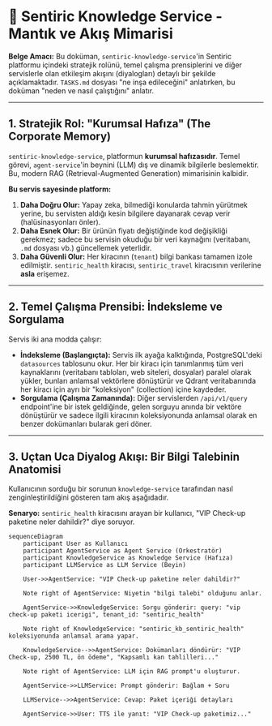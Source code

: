 # 🧠 Sentiric Knowledge Service - Mantık ve Akış Mimarisi

**Belge Amacı:** Bu doküman, `sentiric-knowledge-service`'in Sentiric platformu içindeki stratejik rolünü, temel çalışma prensiplerini ve diğer servislerle olan etkileşim akışını (diyalogları) detaylı bir şekilde açıklamaktadır. `TASKS.md` dosyası "ne inşa edileceğini" anlatırken, bu doküman "neden ve nasıl çalıştığını" anlatır.

---

## 1. Stratejik Rol: "Kurumsal Hafıza" (The Corporate Memory)

`sentiric-knowledge-service`, platformun **kurumsal hafızasıdır**. Temel görevi, `agent-service`'in beynini (LLM) dış ve dinamik bilgilerle beslemektir. Bu, modern RAG (Retrieval-Augmented Generation) mimarisinin kalbidir.

**Bu servis sayesinde platform:**
1.  **Daha Doğru Olur:** Yapay zeka, bilmediği konularda tahmin yürütmek yerine, bu servisten aldığı kesin bilgilere dayanarak cevap verir (halüsinasyonları önler).
2.  **Daha Esnek Olur:** Bir ürünün fiyatı değiştiğinde kod değişikliği gerekmez; sadece bu servisin okuduğu bir veri kaynağını (veritabanı, `.md` dosyası vb.) güncellemek yeterlidir.
3.  **Daha Güvenli Olur:** Her kiracının (`tenant`) bilgi bankası tamamen izole edilmiştir. `sentiric_health` kiracısı, `sentiric_travel` kiracısının verilerine **asla** erişemez.

---

## 2. Temel Çalışma Prensibi: İndeksleme ve Sorgulama

Servis iki ana modda çalışır:

*   **İndeksleme (Başlangıçta):** Servis ilk ayağa kalktığında, PostgreSQL'deki `datasources` tablosunu okur. Her bir kiracı için tanımlanmış tüm veri kaynaklarını (veritabanı tabloları, web siteleri, dosyalar) paralel olarak yükler, bunları anlamsal vektörlere dönüştürür ve Qdrant veritabanında her kiracı için ayrı bir "koleksiyon" (collection) içine kaydeder.
*   **Sorgulama (Çalışma Zamanında):** Diğer servislerden `/api/v1/query` endpoint'ine bir istek geldiğinde, gelen sorguyu anında bir vektöre dönüştürür ve sadece ilgili kiracının koleksiyonunda anlamsal olarak en benzer dokümanları bularak geri döner.

---

## 3. Uçtan Uca Diyalog Akışı: Bir Bilgi Talebinin Anatomisi

Kullanıcının sorduğu bir sorunun `knowledge-service` tarafından nasıl zenginleştirildiğini gösteren tam akış aşağıdadır.

**Senaryo:** `sentiric_health` kiracısını arayan bir kullanıcı, "VIP Check-up paketine neler dahildir?" diye soruyor.

```mermaid
sequenceDiagram
    participant User as Kullanıcı
    participant AgentService as Agent Service (Orkestratör)
    participant KnowledgeService as Knowledge Service (Hafıza)
    participant LLMService as LLM Service (Beyin)

    User->>AgentService: "VIP Check-up paketine neler dahildir?"
    
    Note right of AgentService: Niyetin "bilgi talebi" olduğunu anlar.

    AgentService->>KnowledgeService: Sorgu gönderir: query: "vip check-up paketi icerigi", tenant_id: "sentiric_health"
    
    Note right of KnowledgeService: "sentiric_kb_sentiric_health" koleksiyonunda anlamsal arama yapar.

    KnowledgeService-->>AgentService: Dokümanları döndürür: "VIP Check-up, 2500 TL, ön ödeme", "Kapsamlı kan tahlilleri..."

    Note right of AgentService: LLM için RAG prompt'u oluşturur.

    AgentService->>LLMService: Prompt gönderir: Bağlam + Soru

    LLMService-->>AgentService: Cevap: Paket içeriği detayları

    AgentService->>User: TTS ile yanıt: "VIP Check-up paketimiz..."
```